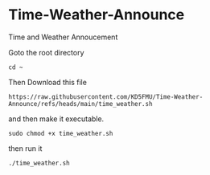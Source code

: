 # Time-Weather-Announce
Time and Weather Annoucement

Goto the root directory
```
cd ~
```

Then Download this file
```
https://raw.githubusercontent.com/KD5FMU/Time-Weather-Announce/refs/heads/main/time_weather.sh
```
and then make it executable.

```
sudo chmod +x time_weather.sh
```

then run it
```
./time_weather.sh
```

